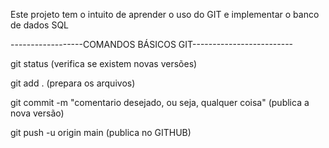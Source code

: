 Este projeto tem o intuito de aprender o uso do GIT e implementar o banco de dados SQL

------------------COMANDOS BÁSICOS GIT-------------------------

git status (verifica se existem novas versões)

git add . (prepara os arquivos)

git commit -m "comentario desejado, ou seja, qualquer coisa" (publica a nova versão)

git push -u origin main (publica no GITHUB) 
